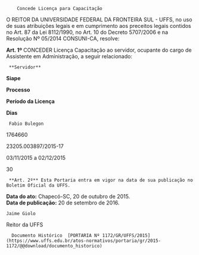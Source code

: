         Concede Licença para Capacitação  

O REITOR DA UNIVERSIDADE FEDERAL DA FRONTEIRA SUL - UFFS, no uso de suas atribuições legais e em cumprimento aos preceitos legais contidos no Art. 87 da Lei 8112/1990, no Art. 10 do Decreto 5707/2006 e na Resolução Nº 05/2014 CONSUNI-CA, resolve:

 **Art. 1º** CONCEDER Licença Capacitação ao servidor, ocupante do cargo de Assistente em Administração, a seguir relacionado:

     **Servidor**

   **Siape**

   **Processo**

   **Período da Licença**

   **Dias**

     Fabio Bulegon

   1764660

   23205.003897/2015-17

   03/11/2015 a 02/12/2015

   30

     **Art. 2º** Esta Portaria entra em vigor na data de sua publicação no Boletim Oficial da UFFS.

  

   **Data do ato:** Chapecó-SC, 20 de outubro de 2015.   
 **Data de publicação:**  20 de setembro de 2016. 

    Jaime Giolo   
 Reitor da UFFS 

      Documento Histórico  [PORTARIA Nº 1172/GR/UFFS/2015](https://www.uffs.edu.br/atos-normativos/portaria/gr/2015-1172/@@download/documento_historico)     
      